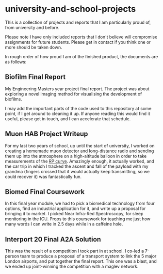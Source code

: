 # university-and-school-projects
This is a collection of projects and reports that I am particularly proud of, from university and before.

Please note I have only included reports that I don't believe will compromise assignments for future students. Please get in contact if you think one or more should be taken down.

In rough order of how proud I am of the finished product, the documents are as follows:

## Biofilm Final Report

My Engineering Masters year project final report. The project was about exploring a novel imaging method for visualising the development of biofilms.

I may add the important parts of the code used to this repository at some point, if I get around to cleaning it up. If anyone reading this would find it useful, please get in touch, and I can accelerate that schedule.

## Muon HAB Project Writeup

For my last two years of school, up until the start of university, I worked on creating a homemade muon detector and long-distance radio and sending them up into the atmosphere on a high-altitude balloon in order to take measurements of the [RP curve](https://spaceweatherarchive.com/2018/06/07/what-is-the-regener-pfotzer-maximum/ "What is the RP curve?"). Amazingly enough, it actually worked, and the car trip in which I tracked the ascent and fall of the payload with my grandma (fingers crossed that it would actually keep transmitting, so we could recover it) was fantastically fun.

## Biomed Final Coursework

In this final year module, we had to pick a biomedical technology from four options, find an industrial application for it, and write up a proposal for bringing it to market. I picked Near Infra-Red Spectroscopy, for sleep monitoring in the ICU. Props to this coursework for teaching me just how many words I can write in 2.5 days while in a caffeine hole.

## Interport 20 Final A2A Solution

This was the result of a competition I took part in at school. I co-led a 7-person team to produce a proposal of a transport system to link the 5 major London airports, and put together the final report. This one was a blast, and we ended up joint-winning the competition with a maglev network.
